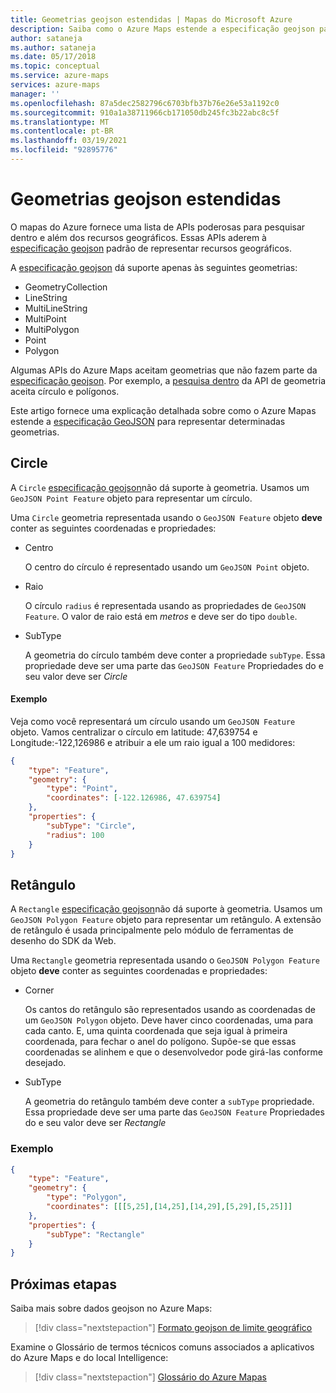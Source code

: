 ```yaml
---
title: Geometrias geojson estendidas | Mapas do Microsoft Azure
description: Saiba como o Azure Maps estende a especificação geojson para incluir formas geométricas adicionais. Exiba exemplos que configuram círculos e retângulos para uso em mapas.
author: sataneja
ms.author: sataneja
ms.date: 05/17/2018
ms.topic: conceptual
ms.service: azure-maps
services: azure-maps
manager: ''
ms.openlocfilehash: 87a5dec2582796c6703bfb37b76e26e53a1192c0
ms.sourcegitcommit: 910a1a38711966cb171050db245fc3b22abc8c5f
ms.translationtype: MT
ms.contentlocale: pt-BR
ms.lasthandoff: 03/19/2021
ms.locfileid: "92895776"
---
```

# <a name="extended-geojson-geometries"></a>Geometrias geojson estendidas

O mapas do Azure fornece uma lista de APIs poderosas para pesquisar dentro e além dos recursos geográficos. Essas APIs aderem à [especificação geojson][1] padrão de representar recursos geográficos.  

A [especificação geojson][1] dá suporte apenas às seguintes geometrias:

* GeometryCollection
* LineString
* MultiLineString
* MultiPoint
* MultiPolygon
* Point
* Polygon

Algumas APIs do Azure Maps aceitam geometrias que não fazem parte da [especificação geojson][1]. Por exemplo, a [pesquisa dentro](/rest/api/maps/search/postsearchinsidegeometry) da API de geometria aceita círculo e polígonos.

Este artigo fornece uma explicação detalhada sobre como o Azure Mapas estende a [especificação GeoJSON][1] para representar determinadas geometrias.

## <a name="circle"></a>Circle

A `Circle` [especificação geojson][1]não dá suporte à geometria. Usamos um `GeoJSON Point Feature` objeto para representar um círculo.

Uma `Circle` geometria representada usando o `GeoJSON Feature` objeto __deve__ conter as seguintes coordenadas e propriedades:

- Centro

    O centro do círculo é representado usando um `GeoJSON Point` objeto.

- Raio

    O círculo `radius` é representada usando as propriedades de `GeoJSON Feature`. O valor de raio está em _metros_ e deve ser do tipo `double`.

- SubType

    A geometria do círculo também deve conter a propriedade `subType`. Essa propriedade deve ser uma parte das `GeoJSON Feature` Propriedades do e seu valor deve ser _Circle_

#### <a name="example"></a>Exemplo

Veja como você representará um círculo usando um `GeoJSON Feature` objeto. Vamos centralizar o círculo em latitude: 47,639754 e Longitude:-122,126986 e atribuir a ele um raio igual a 100 medidores:

```json            
{
    "type": "Feature",
    "geometry": {
        "type": "Point",
        "coordinates": [-122.126986, 47.639754]
    },
    "properties": {
        "subType": "Circle",
        "radius": 100
    }
}          
```

## <a name="rectangle"></a>Retângulo

A `Rectangle` [especificação geojson][1]não dá suporte à geometria. Usamos um `GeoJSON Polygon Feature` objeto para representar um retângulo. A extensão de retângulo é usada principalmente pelo módulo de ferramentas de desenho do SDK da Web.

Uma `Rectangle` geometria representada usando o `GeoJSON Polygon Feature` objeto __deve__ conter as seguintes coordenadas e propriedades:

- Corner

    Os cantos do retângulo são representados usando as coordenadas de um `GeoJSON Polygon` objeto. Deve haver cinco coordenadas, uma para cada canto. E, uma quinta coordenada que seja igual à primeira coordenada, para fechar o anel do polígono. Supõe-se que essas coordenadas se alinhem e que o desenvolvedor pode girá-las conforme desejado.

- SubType

    A geometria do retângulo também deve conter a `subType` propriedade. Essa propriedade deve ser uma parte das `GeoJSON Feature` Propriedades do e seu valor deve ser _Rectangle_

### <a name="example"></a>Exemplo

```json
{
    "type": "Feature",
    "geometry": {
        "type": "Polygon",
        "coordinates": [[[5,25],[14,25],[14,29],[5,29],[5,25]]]
    },
    "properties": {
        "subType": "Rectangle"
    }
}

```
## <a name="next-steps"></a>Próximas etapas

Saiba mais sobre dados geojson no Azure Maps:

> [!div class="nextstepaction"]
> [Formato geojson de limite geográfico](geofence-geojson.md)

Examine o Glossário de termos técnicos comuns associados a aplicativos do Azure Maps e do local Intelligence:

> [!div class="nextstepaction"]
> [Glossário do Azure Mapas](glossary.md)

[1]: https://tools.ietf.org/html/rfc7946